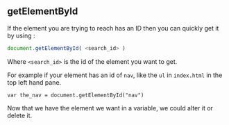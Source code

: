 ## getElementById

If the element you are trying to reach has an ID then you can quickly get it by using :

```js
document.getElementById( <search_id> )
````

Where `<search_id>` is the id of the element you want to get.

For example if your element has an id of `nav`, like the `ul` in `index.html` in the top left hand pane.

```
var the_nav = document.getElementById("nav")
```

Now that we have the element we want in a variable, we could alter it or delete it.